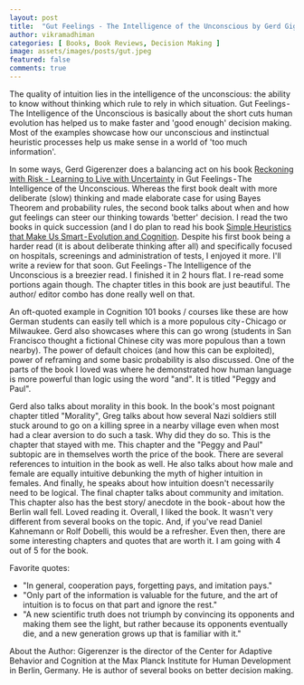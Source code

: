 ```yaml
---
layout: post
title:  "Gut Feelings - The Intelligence of the Unconscious by Gerd Gigerenzer | A Book Review"
author: vikramadhiman
categories: [ Books, Book Reviews, Decision Making ]
image: assets/images/posts/gut.jpeg
featured: false
comments: true
---
```

The quality of intuition lies in the intelligence of the unconscious: the ability to know without thinking which rule to rely in which situation. Gut Feelings - The Intelligence of the Unconscious is basically about the short cuts human evolution has helped us to make faster and 'good enough' decision making. Most of the examples showcase how our unconscious and instinctual heuristic processes help us make sense in a world of 'too much information'. 

In some ways, Gerd Gigerenzer does a balancing act on his book <a href="https://www.amazon.com/Reckoning-Risk-Learning-Live-Uncertainty/dp/0140297863" alt="Reckoning Risk Learning LIVE Uncertainity">Reckoning with Risk - Learning to Live with Uncertainty</a> in Gut Feelings - The Intelligence of the Unconscious. Whereas the first book dealt with more deliberate (slow) thinking and made elaborate case for using Bayes Theorem and probability rules, the second book talks about when and how gut feelings can steer our thinking towards 'better' decision. I read the two books in quick succession (and I do plan to read his book <a href="https://www.amazon.com/Simple-Heuristics-Smart-Evolution-Cognition-ebook/dp/B000U8R31Q/">Simple Heuristics that Make Us Smart - Evolution and Cognition</a>. Despite his first book being a harder read (it is about deliberate thinking after all) and specifically focused on hospitals, screenings and administration of tests, I enjoyed it more. I'll write a review for that soon. Gut Feelings - The Intelligence of the Unconscious is a breezier read. I finished it in 2 hours flat. I re-read some portions again though. The chapter titles in this book are just beautiful. The author/ editor combo has done really well on that.

An oft-quoted example in Cognition 101 books / courses like these are how German students can easily tell which is a more populous city - Chicago or Milwaukee. Gerd also showcases where this can go wrong (students in San Francisco thought a fictional Chinese city was more populous than a town nearby). The power of default choices (and how this can be exploited), power of reframing and some basic probability is also discussed. One of the parts of the book I loved was where he demonstrated how human language is more powerful than logic using the word "and". It is titled "Peggy and Paul".

Gerd also talks about morality in this book. In the book's most poignant chapter titled "Morality", Greg talks about how several Nazi soldiers still stuck around to go on a killing spree in a nearby village even when most had a clear aversion to do such a task. Why did they do so. This is the chapter that stayed with me. This chapter and the "Peggy and Paul" subtopic are in themselves worth the price of the book. There are several references to intuition in the book as well. He also talks about how male and female are equally intuitive debunking the myth of higher intuition in females. And finally, he speaks about how intuition doesn't necessarily need to be logical. The final chapter talks about community and imitation. This chapter also has the best story/ anecdote in the book - about how the Berlin wall fell. Loved reading it.
Overall, I liked the book. It wasn't very different from several books on the topic. And, if you've read Daniel Kahnemann or Rolf Dobelli, this would be a refresher. Even then, there are some interesting chapters and quotes that are worth it. I am going with 4 out of 5 for the book.

Favorite quotes:
<ul>
<li>"In general, cooperation pays, forgetting pays, and imitation pays."</li>
<li>"Only part of the information is valuable for the future, and the art of intuition is to focus on that part and ignore the rest."</li>
<li>"A new scientific truth does not triumph by convincing its opponents and making them see the light, but rather because its opponents eventually die, and a new generation grows up that is familiar with it."</li>
</ul>

About the Author: Gigerenzer is the director of the Center for Adaptive Behavior and Cognition at the Max Planck Institute for Human Development in Berlin, Germany. He is author of several books on better decision making.
